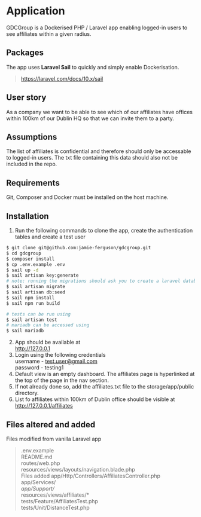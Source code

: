 # Application
GDCGroup is a Dockerised PHP / Laravel app enabling logged-in users to see affiliates within a given radius.

## Packages
The app uses **Laravel Sail** to quickly and simply enable Dockerisation.
> https://laravel.com/docs/10.x/sail

## User story
As a company we want to be able to see which of our affiliates have offices within 100km of our Dublin HQ so that we can invite them to a party.

## Assumptions
The list of affiliates is confidential and therefore should only be accessable to logged-in users. The txt file containing this data should also not be included in the repo.

## Requirements
Git, Composer and Docker must be installed on the host machine.

## Installation
1. Run the following commands to clone the app, create the authentication tables and create a test user
```bash
$ git clone git@github.com:jamie-ferguson/gdcgroup.git
$ cd gdcgroup
$ composer install
$ cp .env.example .env
$ sail up -d
$ sail artisan key:generate
# note: running the migrations should ask you to create a laravel database; say yes.
$ sail artisan migrate
$ sail artisan db:seed
$ sail npm install
$ sail npm run build

# tests can be run using
$ sail artisan test
# mariadb can be accessed using
$ sail mariadb
```
2. App should be available at\
http://127.0.0.1
3. Login using the following credentials\
username - test.user@gmail.com\
password - testing1
4. Default view is an empty dashboard. The affiliates page is hyperlinked at the top of the page in the nav section.
5. If not already done so, add the affiliates.txt file to the storage/app/public directory.
6. List fo affiliates within 100km of Dublin office should be visible at
http://127.0.0.1/affiliates

## Files altered and added
Files modified from vanilla Laravel app
> .env.example\
> README.md\
> routes/web.php\
> resources/views/layouts/navigation.blade.php\
Files added
> app/Http/Controllers/AffiliatesController.php\
> app/Services/*\
> app/Support/*\
> resources/views/affiliates/*\
> tests/Feature/AffiliatesTest.php\
> tests/Unit/DistanceTest.php
